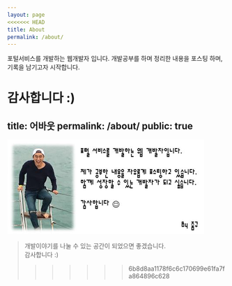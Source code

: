 ```yaml
---
layout: page
<<<<<<< HEAD
title: About
permalink: /about/
---
```


포털서비스를 개발하는 웹개발자 입니다.
개발공부를 하며 정리한 내용을 포스팅 하며, 기록을 남기고자 시작합니다.

감사합니다 :)
=======
title: 어바웃
permalink: /about/
public: true
---

![zumgu_profie](/images/zumgu_profie.jpg)

> 개발이야기를 나눌 수 있는 공간이 되었으면 좋겠습니다. <br/> 감사합니다 :)
>>>>>>> 6b8d8aa1178f6c6c170699e61fa7fa864896c628
